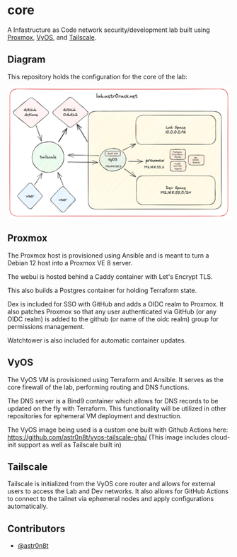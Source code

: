 # core

A Infastructure as Code network security/development lab built using [Proxmox](https://www.proxmox.com/), [VyOS](https://vyos.io/), and [Tailscale](https://tailscale.com/).

## Diagram

This repository holds the configuration for the core of the lab:

![diagram](docs/img/lab.png)

## Proxmox

The Proxmox host is provisioned using Ansible and is meant to turn a Debian 12 host into a Proxmox VE 8 server.

The webui is hosted behind a Caddy container with Let's Encrypt TLS.

This also builds a Postgres container for holding Terraform state.

Dex is included for SSO with GitHub and adds a OIDC realm to Proxmox.
It also patches Proxmox so that any user authenticated via GitHub (or any OIDC realm) is added to the github (or name of the oidc realm) group for permissions management.

Watchtower is also included for automatic container updates.

## VyOS

The VyOS VM is provisioned using Terraform and Ansible.  It serves as the core firewall of the lab, performing routing and DNS functions.

The DNS server is a Bind9 container which allows for DNS records to be updated on the fly with Terraform.  This functionality will be utilized in other repositories for ephemeral VM deployment and destruction.

The VyOS image being used is a custom one built with Github Actions here: https://github.com/astr0n8t/vyos-tailscale-gha/ (This image includes cloud-init support as well as Tailscale built in)

## Tailscale

Tailscale is initialized from the VyOS core router and allows for external users to access the Lab and Dev networks.  It also allows for GitHub Actions to connect to the tailnet via ephemeral nodes and apply configurations automatically.

## Contributors

- [@astr0n8t](https://github.com/astr0n8t)
